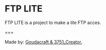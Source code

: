 FTP LITE
===

FTP LITE is a project to make a lite FTP acces.

===

Made by: <u>Goudacraft & 3751_Creator.</u>
